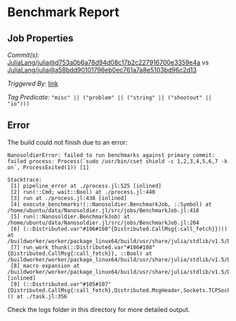 # Benchmark Report

## Job Properties

*Commit(s):* [JuliaLang/julia@d753a0b6a78d94d08c17b2c227916700e3359e4a](https://github.com/JuliaLang/julia/commit/d753a0b6a78d94d08c17b2c227916700e3359e4a) vs [JuliaLang/julia@a58bdd90101796eb0ec761a7a8e5103bd96c2d13](https://github.com/JuliaLang/julia/commit/a58bdd90101796eb0ec761a7a8e5103bd96c2d13)

*Triggered By:* [link](https://github.com/JuliaLang/julia/commit/d753a0b6a78d94d08c17b2c227916700e3359e4a#commitcomment-47521718)

*Tag Predicate:* `"misc" || ("problem" || ("string" || ("shootout" || "io")))`

## Error

The build could not finish due to an error:

```
NanosoldierError: failed to run benchmarks against primary commit: failed process: Process(`sudo /usr/bin/cset shield -c 1,2,3,4,5,6,7 -k on`, ProcessExited(1)) [1]

Stacktrace:
 [1] pipeline_error at ./process.jl:525 [inlined]
 [2] run(::Cmd; wait::Bool) at ./process.jl:440
 [3] run at ./process.jl:438 [inlined]
 [4] execute_benchmarks!(::Nanosoldier.BenchmarkJob, ::Symbol) at /home/ubuntu/data/Nanosoldier.jl/src/jobs/BenchmarkJob.jl:418
 [5] run(::Nanosoldier.BenchmarkJob) at /home/ubuntu/data/Nanosoldier.jl/src/jobs/BenchmarkJob.jl:204
 [6] (::Distributed.var"#106#108"{Distributed.CallMsg{:call_fetch}})() at /buildworker/worker/package_linux64/build/usr/share/julia/stdlib/v1.5/Distributed/src/process_messages.jl:294
 [7] run_work_thunk(::Distributed.var"#106#108"{Distributed.CallMsg{:call_fetch}}, ::Bool) at /buildworker/worker/package_linux64/build/usr/share/julia/stdlib/v1.5/Distributed/src/process_messages.jl:79
 [8] macro expansion at /buildworker/worker/package_linux64/build/usr/share/julia/stdlib/v1.5/Distributed/src/process_messages.jl:294 [inlined]
 [9] (::Distributed.var"#105#107"{Distributed.CallMsg{:call_fetch},Distributed.MsgHeader,Sockets.TCPSocket})() at ./task.jl:356
```

Check the logs folder in this directory for more detailed output.

